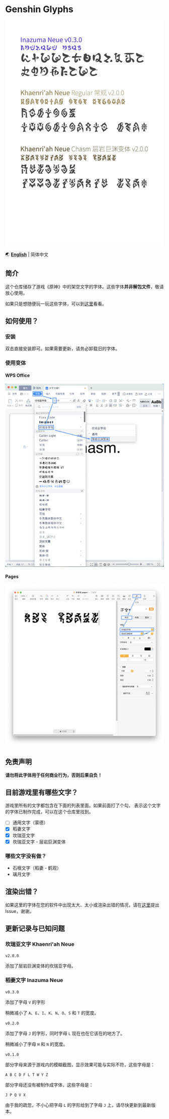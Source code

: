 # Genshin Glyphs

![字体样本的图片](specimen.png)

🌏 **[English](README_en.md)** | 简体中文

## 简介

这个仓库储存了游戏《原神》中的架空文字的字体。这些字体**并非解包文件**，敬请放心使用。

如果只是想随便玩一玩这些字体，可以到[这里]([demo/index.html](https://speedyorc-c.github.io/Genshin-Glyphs/demo/index.html))看看。

## 如何使用？

### 安装

双击直接安装即可。如果需要更新，请务必卸载旧的字体。

### 使用变体

#### WPS Office

![](font-variant-in-wps.png)

#### Pages

![](font-variant-in-pages.png)

## 免责声明

**请勿将此字体用于任何商业行为，否则后果自负！**

## 目前游戏里有哪些文字？

游戏里所有的文字都包含在下面的列表里面。如果前面打了个勾，
表示这个文字的字体已制作完成，可以在这个仓库里找到。

- [ ] 通用文字（蒙德）
- [X] 稻妻文字
- [X] 坎瑞亚文字
- [X] 坎瑞亚文字 - 层岩巨渊变体

### 哪些文字没有做？

- 石根文字（稻妻 - 鹤观）
- 璃月文字

## 渲染出错？

如果这里的字体在您的软件中出现太大、太小或渲染出错的情况，请在[这里](https://github.com/SpeedyOrc-C/Genshin-Glyphs/issues)提出 Issue，谢谢。

## 更新记录与已知问题

### 坎瑞亚文字 Khaenri'ah Neue

`v2.0.0`

添加了层岩巨渊变体的坎瑞亚字母。

### 稻妻文字 Inazuma Neue

`v0.3.0`

添加了字母 `V` 的字形

稍微减小了 `A`、`E`、`I`、`K`、`N`、`O`、`S` 和 `T` 的宽度。

`v0.2.0`

添加了字母 `J` 的字形，同时字母 `L` 现在也在它该在的地方了。

稍微减小了字母 `H` 和 `N` 的宽度。

`v0.1.0`

部分字母来源于游戏内的模糊截图，显示效果可能与实际不符，这些字母是：

```
A B C D F L T W Y Z
```

部分字母还没有被制作成字体，这些字母是：

```
J P Q V X
```

由于我的疏忽，不小心把字母 `L` 的字形给到了字母 `J` 上，请尽快更新到最新版本。
